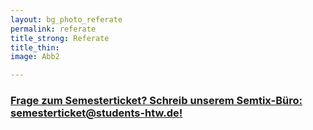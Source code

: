 ```yaml
---
layout: bg_photo_referate
permalink: referate
title_strong: Referate
title_thin: 
image: Abb2

---
```

### [Frage zum Semesterticket? Schreib unserem Semtix-Büro: semesterticket@students-htw.de!](mailto:semesterticket@students-htw.de)